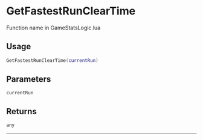 # GetFastestRunClearTime
Function name in GameStatsLogic.lua
## Usage
```lua
GetFastestRunClearTime(currentRun)
```
## Parameters
`currentRun`
## Returns
`any`

---